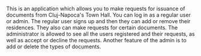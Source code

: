 This is an application which allows you to make requests for issuance of documents from Cluj-Napoca's Town Hall. You can log in as a regular user or admin. 
The regular user signs up and then they can add or remove their residences. They also can make requests for certain documents. 
The administrator is allowed to see all the users registered and their requests, as well as accept or decline the requests. Another feature of the admin is to add or delete the types of documents.
